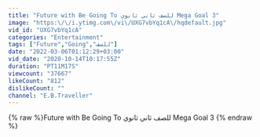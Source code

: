 ```yaml
---
title: "Future with Be Going To للصف ثاني ثانوي Mega Goal 3"
image: "https:\/\/i.ytimg.com\/vi\/UXG7vbYq1cA\/hqdefault.jpg"
vid_id: "UXG7vbYq1cA"
categories: "Entertainment"
tags: ["Future","Going","للصف"]
date: "2022-03-06T01:12:29+03:00"
vid_date: "2020-10-14T10:17:55Z"
duration: "PT11M17S"
viewcount: "37667"
likeCount: "812"
dislikeCount: ""
channel: "E.B.Traveller"
---
```

{% raw %}Future with Be Going To للصف ثاني ثانوي Mega Goal 3 {% endraw %}
